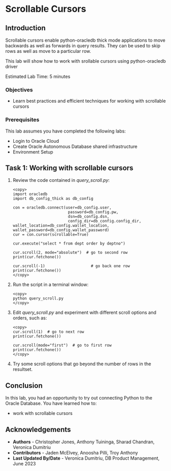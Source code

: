 # Scrollable Cursors

## Introduction
Scrollable cursors enable python-oracledb thick mode applications to move backwards as well as forwards in query results. They can be used to skip rows as well as move to a particular row.

This lab will show how to work with srollable cursors using python-oracledb driver

Estimated Lab Time: 5 minutes

### Objectives

*  Learn best practices and efficient techniques for working with scrollable cursors

### Prerequisites

This lab assumes you have completed the following labs:
* Login to Oracle Cloud
* Create Oracle Autonomous Database shared infrastructure
* Environment Setup

## Task 1: Working with scrollable cursors

1. Review the code contained in *query\_scroll.py*:

    ````
    <copy>
    import oracledb
    import db_config_thick as db_config

    con = oracledb.connect(user=db_config.user,
                            password=db_config.pw, 
                            dsn=db_config.dsn,
                            config_dir=db_config.config_dir, wallet_location=db_config.wallet_location, wallet_password=db_config.wallet_password)
    cur = con.cursor(scrollable=True)

    cur.execute("select * from dept order by deptno")

    cur.scroll(2, mode="absolute")  # go to second row
    print(cur.fetchone())

    cur.scroll(-1)                    # go back one row
    print(cur.fetchone())
    </copy>
    ````

2. Run the script in a terminal window:

    ````
    <copy>
    python query_scroll.py
    </copy>
    ````

3. Edit *query_scroll.py* and experiment with different scroll options and orders, such as:

    ````
    <copy>
    cur.scroll(1)  # go to next row
    print(cur.fetchone())

    cur.scroll(mode="first")  # go to first row
    print(cur.fetchone())
    </copy>
    ````

4. Try some scroll options that go beyond the number of rows in the resultset.


## Conclusion

In this lab, you had an opportunity to try out connecting Python to the Oracle Database.
You have learned how to:
* work with scrollable cursors

## Acknowledgements

* **Authors** - Christopher Jones, Anthony Tuininga, Sharad Chandran, Veronica Dumitriu
* **Contributors** - Jaden McElvey, Anoosha Pilli, Troy Anthony
* **Last Updated By/Date** - Veronica Dumitriu, DB Product Management, June 2023